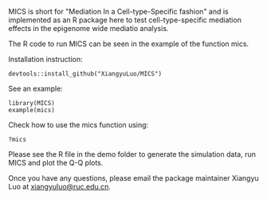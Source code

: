 MICS is short for "Mediation In a Cell-type-Specific fashion" and is implemented as an R package here to test cell-type-specific mediation effects in the epigenome wide mediatio analysis.

The R code to run MICS can be seen in the example of the function mics.

Installation instruction:
```
devtools::install_github("XiangyuLuo/MICS")
```

See an example:
```
library(MICS)
example(mics)
```

Check how to use the mics function using:

```
?mics
```

Please see the R file in the demo folder to generate the simulation data, run MICS and plot the Q-Q plots.

Once you have any questions, please email the package maintainer Xiangyu Luo at xiangyuluo@ruc.edu.cn.
